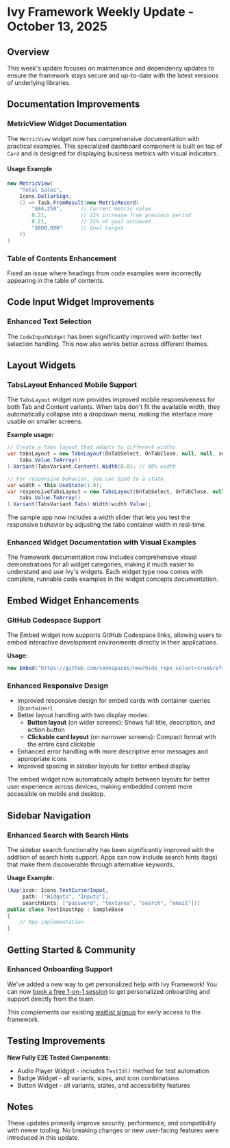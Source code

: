 # Ivy Framework Weekly Update - October 13, 2025

## Overview

This week's update focuses on maintenance and dependency updates to ensure the framework stays secure and up-to-date with the latest versions of underlying libraries.

## Documentation Improvements

### MetricView Widget Documentation

The `MetricView` widget now has comprehensive documentation with practical examples. This specialized dashboard component is built on top of `Card` and is designed for displaying business metrics with visual indicators.

#### Usage Example

```csharp
new MetricView(
    "Total Sales",  
    Icons.DollarSign,  
    () => Task.FromResult(new MetricRecord(
        "$84,250",      // Current metric value
        0.21,           // 21% increase from previous period
        0.21,           // 21% of goal achieved
        "$800,000"      // Goal target
    ))
)
```

### Table of Contents Enhancement

Fixed an issue where headings from code examples were incorrectly appearing in the table of contents.

## Code Input Widget Improvements

### Enhanced Text Selection

The `CodeInputWidget` has been significantly improved with better text selection handling. This now also works better across different themes.

## Layout Widgets

### TabsLayout Enhanced Mobile Support

The `TabsLayout` widget now provides improved mobile responsiveness for both Tab and Content variants. When tabs don't fit the available width, they automatically collapse into a dropdown menu, making the interface more usable on smaller screens.

**Example usage:**

```csharp
// Create a tabs layout that adapts to different widths
var tabsLayout = new TabsLayout(OnTabSelect, OnTabClose, null, null, selectedIndex.Value,
    tabs.Value.ToArray()
).Variant(TabsVariant.Content).Width(0.8); // 80% width

// For responsive behavior, you can bind to a state
var width = this.UseState(1.0);
var responsiveTabsLayout = new TabsLayout(OnTabSelect, OnTabClose, null, null, selectedIndex.Value,
    tabs.Value.ToArray()
).Variant(TabsVariant.Tabs).Width(width.Value);
```

The sample app now includes a width slider that lets you test the responsive behavior by adjusting the tabs container width in real-time.

### Enhanced Widget Documentation with Visual Examples

The framework documentation now includes comprehensive visual demonstrations for all widget categories, making it much easier to understand and use Ivy's widgets. Each widget type now comes with complete, runnable code examples in the widget concepts documentation.

## Embed Widget Enhancements

### GitHub Codespace Support

The Embed widget now supports GitHub Codespace links, allowing users to embed interactive development environments directly in their applications.

**Usage:**

```csharp
new Embed("https://github.com/codespaces/new?hide_repo_select=true&ref=main&repo=Ivy-Interactive%2FIvy-Examples&machine=standardLinux32gb&devcontainer_path=.devcontainer%2Fqrcoder%2Fdevcontainer.json&location=EuropeWest")
```

### Enhanced Responsive Design

- Improved responsive design for embed cards with container queries (`@container`)
- Better layout handling with two display modes:
  - **Button layout** (on wider screens): Shows full title, description, and action button
  - **Clickable card layout** (on narrower screens): Compact format with the entire card clickable
- Enhanced error handling with more descriptive error messages and appropriate icons
- Improved spacing in sidebar layouts for better embed display

The embed widget now automatically adapts between layouts for better user experience across devices, making embedded content more accessible on mobile and desktop.

## Sidebar Navigation

### Enhanced Search with Search Hints

The sidebar search functionality has been significantly improved with the addition of search hints support. Apps can now include search hints (tags) that make them discoverable through alternative keywords.

**Usage Example:**

```csharp
[App(icon: Icons.TextCursorInput, 
     path: ["Widgets", "Inputs"], 
     searchHints: ["password", "textarea", "search", "email"])]
public class TextInputApp : SampleBase
{
    // App implementation
}
```

## Getting Started & Community

### Enhanced Onboarding Support

We've added a new way to get personalized help with Ivy Framework! You can now [book a free 1-on-1 session](https://calendly.com/mikael-ivy/30min) to get personalized onboarding and support directly from the team.

This complements our existing [waitlist signup](https://ivy.app/join-waitlist) for early access to the framework.

## Testing Improvements

**New Fully E2E Tested Components:**

- Audio Player Widget - includes `TestId()` method for test automation
- Badge Widget - all variants, sizes, and icon combinations
- Button Widget - all variants, states, and accessibility features

## Notes

These updates primarily improve security, performance, and compatibility with newer tooling. No breaking changes or new user-facing features were introduced in this update.
